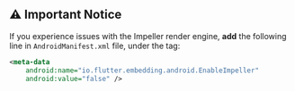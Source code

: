 ## ⚠️ Important Notice
If you experience issues with the Impeller render engine, **add** the following line in `AndroidManifest.xml` file, under the **<application>** tag:

```xml
<meta-data
    android:name="io.flutter.embedding.android.EnableImpeller"
    android:value="false" />
